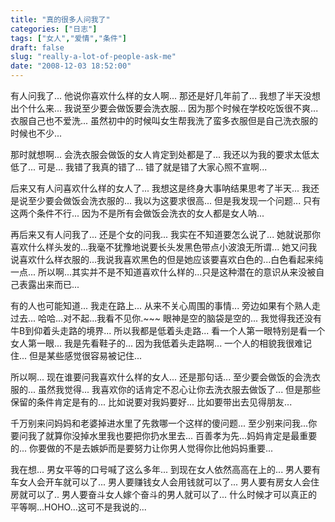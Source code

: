 ```yaml
---
title: "真的很多人问我了"
categories: ["日志"]
tags: ["女人","爱情","条件"]
draft: false
slug: "really-a-lot-of-people-ask-me"
date: "2008-12-03 18:52:00"
---
```


有人问我了...
他说你喜欢什么样的女人啊...
那还是好几年前了...
我想了半天没想出个什么来...
我说至少要会做饭要会洗衣服...
因为那个时候在学校吃饭很不爽...
衣服自己也不爱洗...
虽然初中的时候叫女生帮我洗了蛮多衣服但是自己洗衣服的时候也不少...
 
那时就想啊...
会洗衣服会做饭的女人肯定到处都是了...
我还以为我的要求太低太低了...
可是...
我错了我真的错了...
错了就是错了大家心照不宣啊...
 
后来又有人问喜欢什么样的女人了...
我想这是终身大事呐结果思考了半天...
我还是说至少要会做饭会洗衣服的...
我以为这要求很高...
但是我发现一个问题...
只有这两个条件不行...
因为不是所有会做饭会洗衣的女人都是女人呐...
 
再后来又有人问我了...
还是个女的问我...
我实在不知道要怎么说了...
她就说那你喜欢什么样头发的...我毫不犹豫地说要长头发黑色带点小波浪无所谓...
她又问我说喜欢什么样衣服的...我说我喜欢黑色的但是她应该要喜欢白色的...白色看起来纯一点...
所以啊...其实并不是不知道喜欢什么样的...只是这种潜在的意识从来没被自己表露出来而已...
 
有的人也可能知道...
我走在路上...
从来不关心周围的事情...
旁边如果有个熟人走过去...
哈哈...对不起...我看不见你.~~~
眼神是空的脑袋是空的...
我觉得我还没有牛B到仰着头走路的境界...
所以我都是低着头走路...
看一个人第一眼特别是看一个女人第一眼...
我是先看鞋子的...
因为我低着头走路啊...
一个人的相貌我很难记住...
但是某些感觉很容易被记住...
 
所以啊...
现在谁要问我喜欢什么样的女人...
还是那句话...
至少要会做饭的会洗衣服的...
虽然我觉得...
我喜欢你的话肯定不忍心让你去洗衣服去做饭了...
但是那些保留的条件肯定是有的...
比如说要对我妈要好...
比如要带出去见得朋友...
 
千万别来问妈妈和老婆掉进水里了先救哪一个这样的傻问题...
至少别来问我...你要问我了就算你没掉水里我也要把你扔水里去...
百善孝为先...妈妈肯定是最重要的...
你要做的不是去嫉妒而是要努力让你男人觉得你比他妈妈重要...
 
我在想...
男女平等的口号喊了这么多年...
到现在女人依然高高在上的...
男人要有车女人会开车就可以了...
男人要赚钱女人会用钱就可以了...
男人要有房女人会住房就可以了..
男人要奋斗女人嫁个奋斗的男人就可以了...
什么时候才可以真正的平等啊...HOHO...这可不是我说的...
